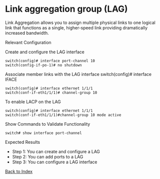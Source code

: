 # Link aggregation group (LAG)

Link Aggregation allows you to assign multiple physical links to one logical link that functions as a single, higher-speed link providing dramatically increased bandwidth.

Relevant Configuration

Create and configure the LAG interface

```
switch(config)# interface port-channel 10
switch(config-if-po-1)# no shutdown
```

Associate member links with the LAG interface switch(config)# interface IFACE

```
switch(config)# interface ethernet 1/1/1
switch(conf-if-eth1/1/1)# channel-group 10
```

To enable LACP on the LAG

```
switch(config)# interface ethernet 1/1/1
switch(conf-if-eth1/1/1)#channel-group 10 mode active
```

Show Commands to Validate Functionality

```
switch# show interface port-channel 
```

Expected Results

* Step 1: You can create and configure a LAG
* Step 2: You can add ports to a LAG
* Step 3: You can configure a LAG interface

[Back to Index](#index)
